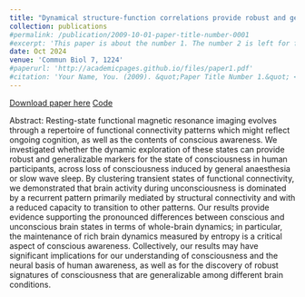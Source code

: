 ```yaml
---
title: "Dynamical structure-function correlations provide robust and generalizable signatures of consciousness in humans"
collection: publications
#permalink: /publication/2009-10-01-paper-title-number-0001
#excerpt: 'This paper is about the number 1. The number 2 is left for future work.'
date: Oct 2024
venue: 'Commun Biol 7, 1224'
#paperurl: 'http://academicpages.github.io/files/paper1.pdf'
#citation: 'Your Name, You. (2009). &quot;Paper Title Number 1.&quot; <i>Journal 1</i>. 1(1).'
---
```


[Download paper here](https://www.nature.com/articles/s42003-024-06858-3#citeas)
[Code](https://github.com/Krigsa/phase_coherence_kmeans)


Abstract:
Resting-state functional magnetic resonance imaging evolves through a repertoire of functional connectivity patterns which might reflect ongoing cognition, as well as the contents of conscious awareness. We investigated whether the dynamic exploration of these states can provide robust and generalizable markers for the state of consciousness in human participants, across loss of consciousness induced by general anaesthesia or slow wave sleep. By clustering transient states of functional connectivity, we demonstrated that brain activity during unconsciousness is dominated by a recurrent pattern primarily mediated by structural connectivity and with a reduced capacity to transition to other patterns. Our results provide evidence supporting the pronounced differences between conscious and unconscious brain states in terms of whole-brain dynamics; in particular, the maintenance of rich brain dynamics measured by entropy is a critical aspect of conscious awareness. Collectively, our results may have significant implications for our understanding of consciousness and the neural basis of human awareness, as well as for the discovery of robust signatures of consciousness that are generalizable among different brain conditions.
